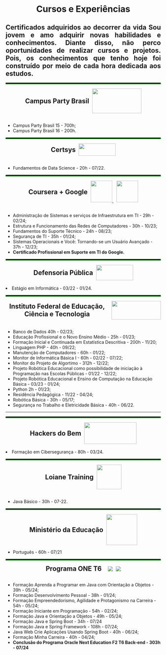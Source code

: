 <h1 align="center"> Cursos e Experiências </h1>

<h2 align="justify" >Certificados adquiridos ao decorrer da vida
 Sou jovem e amo adquirir novas habilidades e conhecimentos. Diante disso, não perco oportunidades de realizar cursos e projetos. Pois, os conhecimentos que tenho hoje foi construído por meio de cada hora dedicada aos estudos. </h2>


<hr style="border: 2px inset green;">
    <div style="display: flex; align-items: center; justify-content: center">
        <h2 style="margin: 0"> Campus Party Brasil </h2>
        <a href="https://brasil.campus-party.org/">
            <img src="https://brasil.campus-party.org/wp-content/uploads/2021/11/LOGO_CPBRASIL-GOUVEA_BRANCO_RGB.png" height="80" width="160" style="margin-left: 10px">
        </a>   
    </div>
    <br>
    <ul>
        <li>Campus Party Brasil 15 - 700h; </li>
        <li>Campus Party Brasil 16 - 200h.</li>
    </ul> 
</hr>


<hr style = "border: 2px inset green;">
    <div style="display: flex; align-items: center; justify-content: center">
        <h2 style="margin: 0;"> Certsys</h2>
        <a href="https://www.certsys.com.br/">
            <img src="https://static.wixstatic.com/media/cc5610_bd00077ed9314b59b8600729e9027de6~mv2.png/v1/fill/w_129,h_38,al_c,q_85,usm_0.66_1.00_0.01,enc_auto/logo-horizontal-sem-fundo-1000x2000px_ed.png" height="40" width="120" style="margin-left: 10px">
        </a>    
    </div>
    <br>
    <ul>
        <li>Fundamentos de Data Science - 20h - 07/22.</li>
    </ul>
</hr>


<hr style = "border: 2px inset green;">
    <div  style="display: flex; align-items: center; justify-content: center;">
        <h2 style="margin: 0;"> Coursera + Google </h2>
        <a href="https://www.coursera.org/">
            <img src="https://icons-for-free.com/download.php?icon_download=coursera-1330289834364177905&size=128&type=png&m=1722000358" height="70" width="70" style="margin-left: 10px;">
            <img src="https://cdn.jsdelivr.net/gh/devicons/devicon@latest/icons/google/google-original.svg" height="70" width="70" style="margin-left: 10px;">
        </a>
    </div>
    <br>
    <ul>
        <li> Administração de Sistemas e serviços de Infraestrutura em TI - 29h - 02/24;</li>
        <li> Estrutura e Funcionamento das Redes de Computadores - 30h - 10/23;</li>
        <li>Fundamentos do Suporte Técnico - 24h - 08/23;</li>
        <li>Segurança de TI - 35h - 01/24;</li>
        <li>Sistemas Operacionais e Você: Tornando-se um Usuário Avançado - 37h - 12/23;</li>
        <li><strong>Certificado Profissional em Suporte em TI do Google.</strong></li>
    </ul>
</hr>


<hr style ="border: 2px inset green;">
    <div style="display: flex; align-items: center; justify-content: center;"> 
        <h2 style="margin: 0;"> Defensoria Pública </h2>
        <a href="https://www.defensoria.ba.def.br/">
            <img src="https://www.defensoria.ba.def.br/wp-content/themes/defensoria/imgs/logo.png" height="50" width="120" style="margin-left: 10px;">
        </a>
    </div>
    <br>
    <lu>
        <li>Estágio em Informática - 03/22 - 01/24.</li>
    </lu>
</hr>


<hr style="border: 2px inset green;">
    <div style="display: flex; align-items: center; justify-content: center; text-align: center">
        <h2 style="margin: 0;"> Instituto Federal de Educação, Ciência  e Tecnologia </h2>
        <img src="https://portal.tco.ifsuldeminas.edu.br/images/Campus/marcaoficial/IntitutoFederal-aplica%C3%A7%C3%B5es-horizontais-02.png" height="60" width="160" style="margin-left: 10px;">
    </div>
    <br>
     <ul>
        <li> Banco de Dados 40h - 02/23;</li>
        <li> Educação Profissional e o Novo Ensino Médio - 25h - 01/23;</li>
        <li> Formação Inicial e Continuada em Estatística Descritiva - 200h - 11/20;</li>
        <li>Linguagem PHP - 40h - 09/22;</li>
        <li>Manutenção de Computadores - 60h - 01/22;</li>
        <li>Monitor de Informática Básica I - 60h - 02/22 - 07/22;</li>
        <li>Monitor do Projeto de Algortimo - 312h - 12/22;</li>
        <li>Projeto Robótica Educacional como possibilidade de iniciação à Programação nas Escolas Públicas - 01/22 - 12/22;</li>
        <li>Projeto Robótica Educacional e Ensino de Computação na Educação Básica - 03/23 - 01/24;</li>
        <li> Python 2h - 01/23;</li>
        <li> Residência Pedagógica - 11/22 - 04/24;</li>
        <li>Robótica Básica - 30h - 05/17;</li>
        <li>Segurança no Trabalho e Eletricidade Básica - 40h - 06/22.</li>
    </ul>
<hr>

<hr style="border: 2px inset green;">
    <div style="display: flex; align-items: center; justify-content: center;">
        <h2 style="margin: 0;">Hackers do Bem</h2>
        <a href="https://conteudo.hackersdobem.org.br/">
            <img src="https://www.rnp.br/arquivos/2023-06/microsoftteams-image_33.png?VersionId=Xig2dtEriSRSc9Y_UHlTmh370mD.Q_z1" height="70" width="170" style="margin-left: 10px;">
        </a>
    </div>
    <br>
    <lu>
        <li>Formação em Cibersegurança - 80h - 03/24.</li>
    </lu>
</hr>


<hr style = "border: 2px inset green;">
    <div style="display:flex; align-items: center; justify-content: center;">
        <h2 style="margin: 0;"> Loiane Training</h2>
        <a href="https://loiane.training/">
            <img src="https://cdn.jsdelivr.net/gh/devicons/devicon@latest/icons/angular/angular-original.svg" height="80" width="80" style="margin-left: 10px">
        </a>
    </div> 
    <br>
    <ul>
        <li>Java Básico - 30h - 07-22.</li>
    </ul>
</hr>


<hr style="border: 2px inset green;">
    <div style="display:flex; align-items: center; justify-content: center">
        <h2 style="margin: 0;">Ministério da Educação</h2>
        <a href="https://avamec.mec.gov.br/#/">
            <img src="https://avamec.mec.gov.br/assets/images/marca/footer/sistema.svg" height="100" width="100" style="margin-left: 10px" >
        </a>
    </div>
    <ul>
        <li>Português - 60h - 07/21</li>
    </ul>
</hr>

<hr style="border: 2px inset green;">
    <div style="display: flex; align-items: center; justify-content: center; text-align: center"> 
        <h2 style="margin: 0;">Programa ONE T6</h2>
        <a href="https://www.oracle.com/br/education/oracle-next-education/" style="display: flex; align-items: center; margin-left: 10px;">
            <img src="https://cursos.alura.com.br/assets/images/logos/logo-alura.svg" height="" style="margin-left: 10px">
            <img src="https://cdn2.gnarususercontent.com.br/1/1221562/b6256fa6-5fde-4cdd-a4a3-d33ebc90bb6c.png" style="margin-left: 10px">
        </a>    
    </div>
    <br>
    <ul>
        <li>Formação Aprenda a Programar em Java com Orientação a Objetos - 39h - 05/24;</li>
        <li>Formação Desenvolvimento Pessoal - 38h - 01/24;</li>
        <li>Formação Empreendedorismo, Agilidade e Protagonismo na Carreira - 54h - 05/24;</li>
        <li>Formação Iniciante em Programação - 54h - 02/24;</li>
        <li>Formação Java e Orientação a Objetos - 49h - 05/24;</li>
        <li>Formação Java e Spring Boot - 34h - 07/24</li>
        <li>Formação Java e Spring Framework - 108h - 07/24;</li>
        <li>Java Web Crie Aplicações Usando Spring Boot - 40h - 06/24;</li>
        <li>Formação Minha Carreira - 40h - 04/24;</li>
        <li><strong>Conclusão do Programa Oracle Next Education F2 T6 Back-end - 303h - 07/24</strong></li>
    </ul>
</hr>